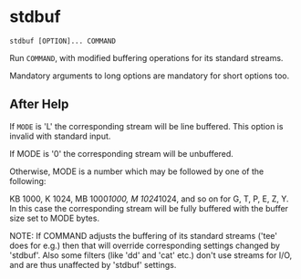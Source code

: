 # stdbuf

```
stdbuf [OPTION]... COMMAND
```

Run `COMMAND`, with modified buffering operations for its standard streams.

Mandatory arguments to long options are mandatory for short options too.

## After Help

If `MODE` is 'L' the corresponding stream will be line buffered.
This option is invalid with standard input.

If MODE is '0' the corresponding stream will be unbuffered.

Otherwise, MODE is a number which may be followed by one of the following:

KB 1000, K 1024, MB 1000*1000, M 1024*1024, and so on for G, T, P, E, Z, Y.
In this case the corresponding stream will be fully buffered with the buffer size set to MODE bytes.

NOTE: If COMMAND adjusts the buffering of its standard streams ('tee' does for e.g.) then that will override corresponding settings changed by 'stdbuf'.
Also some filters (like 'dd' and 'cat' etc.) don't use streams for I/O, and are thus unaffected by 'stdbuf' settings.
